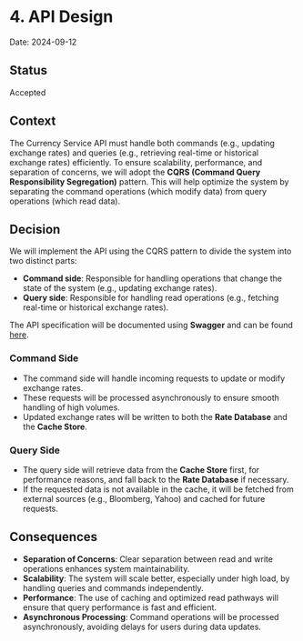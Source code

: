# 4. API Design

Date: 2024-09-12

## Status

Accepted

## Context

The Currency Service API must handle both commands (e.g., updating exchange rates) 
and queries (e.g., retrieving real-time or historical exchange rates) efficiently. 
To ensure scalability, performance, and separation of concerns, we will adopt the **CQRS (Command Query Responsibility Segregation)** pattern. 
This will help optimize the system by separating the command operations (which modify data) from query operations (which read data).

## Decision


We will implement the API using the CQRS pattern to divide the system into two distinct parts:

- **Command side**: Responsible for handling operations that change the state of the system (e.g., updating exchange rates).
- **Query side**: Responsible for handling read operations (e.g., fetching real-time or historical exchange rates).

The API specification will be documented using **Swagger** and can be found [here](../../api/openapi.yaml).

### Command Side

- The command side will handle incoming requests to update or modify exchange rates.
- These requests will be processed asynchronously to ensure smooth handling of high volumes.
- Updated exchange rates will be written to both the **Rate Database** and the **Cache Store**.

### Query Side

- The query side will retrieve data from the **Cache Store** first, for performance reasons, and fall back to the **Rate Database** if necessary.
- If the requested data is not available in the cache, it will be fetched from external sources (e.g., Bloomberg, Yahoo) and cached for future requests.

## Consequences

- **Separation of Concerns**: Clear separation between read and write operations enhances system maintainability.
- **Scalability**: The system will scale better, especially under high load, by handling queries and commands independently.
- **Performance**: The use of caching and optimized read pathways will ensure that query performance is fast and efficient.
- **Asynchronous Processing**: Command operations will be processed asynchronously, avoiding delays for users during data updates.
